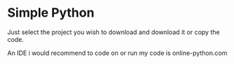 # Simple Python
Just select the project you wish to download and download it or copy the code.

An IDE i would recommend to code on or run my code is online-python.com
